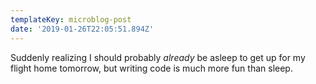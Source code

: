 ```yaml
---
templateKey: microblog-post
date: '2019-01-26T22:05:51.894Z'
---
```


Suddenly realizing I should probably _already_ be asleep to get up for my flight home tomorrow, but writing code is much more fun than sleep.

